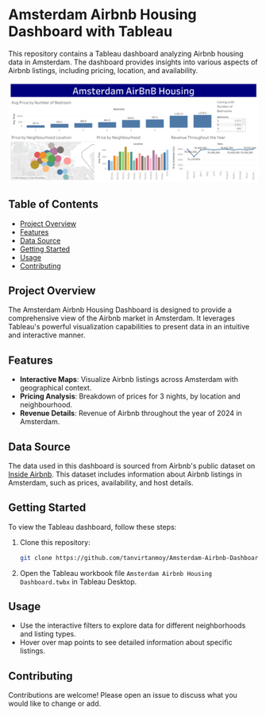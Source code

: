 # Amsterdam Airbnb Housing Dashboard with Tableau

This repository contains a Tableau dashboard analyzing Airbnb housing data in Amsterdam. The dashboard provides insights into various aspects of Airbnb listings, including pricing, location, and availability.

![Dashboard](Airbnb_Housing_Dashboard.png)

## Table of Contents

- [Project Overview](#project-overview)
- [Features](#features)
- [Data Source](#data-source)
- [Getting Started](#getting-started)
- [Usage](#usage)
- [Contributing](#contributing)

## Project Overview

The Amsterdam Airbnb Housing Dashboard is designed to provide a comprehensive view of the Airbnb market in Amsterdam. It leverages Tableau's powerful visualization capabilities to present data in an intuitive and interactive manner.

## Features

- **Interactive Maps**: Visualize Airbnb listings across Amsterdam with geographical context.
- **Pricing Analysis**: Breakdown of prices for 3 nights, by location and neighbourhood.
- **Revenue Details**: Revenue of Airbnb throughout the year of 2024 in Amsterdam.

## Data Source

The data used in this dashboard is sourced from Airbnb's public dataset on [Inside Airbnb](http://insideairbnb.com/get-the-data.html). This dataset includes information about Airbnb listings in Amsterdam, such as prices, availability, and host details.

## Getting Started

To view the Tableau dashboard, follow these steps:

1. Clone this repository:
    ```sh
    git clone https://github.com/tanvirtanmoy/Amsterdam-Airbnb-Dashboard.git
    ```
2. Open the Tableau workbook file `Amsterdam Airbnb Housing Dashboard.twbx` in Tableau Desktop.

## Usage

- Use the interactive filters to explore data for different neighborhoods and listing types.
- Hover over map points to see detailed information about specific listings.


## Contributing

Contributions are welcome! Please open an issue to discuss what you would like to change or add.





